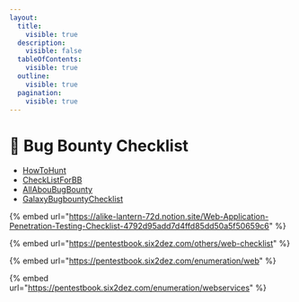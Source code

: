 ```yaml
---
layout:
  title:
    visible: true
  description:
    visible: false
  tableOfContents:
    visible: true
  outline:
    visible: true
  pagination:
    visible: true
---
```


# 🎴 Bug Bounty Checklist

* [HowToHunt](https://github.com/KathanP19/HowToHunt)
* [CheckListForBB](https://github.com/sehno/Bug-bounty/blob/master/bugbounty\_checklist.md)
* [AllAbouBugBounty](https://github.com/daffainfo/AllAboutBugBounty)
* [GalaxyBugbountyChecklist](https://github.com/0xmaximus/Galaxy-Bugbounty-Checklist)

{% embed url="https://alike-lantern-72d.notion.site/Web-Application-Penetration-Testing-Checklist-4792d95add7d4ffd85dd50a5f50659c6" %}

{% embed url="https://pentestbook.six2dez.com/others/web-checklist" %}

{% embed url="https://pentestbook.six2dez.com/enumeration/web" %}

{% embed url="https://pentestbook.six2dez.com/enumeration/webservices" %}
